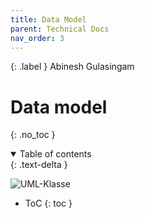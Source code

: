 ```yaml
---
title: Data Model
parent: Technical Docs
nav_order: 3
---
```


{: .label }
Abinesh Gulasingam
# Data model
{: .no_toc }

<details open markdown="block">
{: .text-delta }
<summary>Table of contents</summary>

  ![UML-Klasse](https://github.com/Sebi2030/QuizzOut/assets/149621097/6600a49e-8eaa-46b3-b329-dcc2735c06f9)

  
+ ToC
{: toc }
</details>
